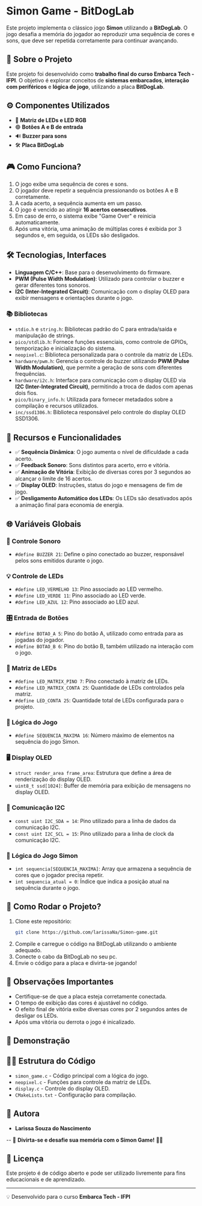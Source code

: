 # Simon Game - BitDogLab

Este projeto implementa o clássico jogo **Simon** utilizando a **BitDogLab**. O jogo desafia a memória do jogador ao reproduzir uma sequência de cores e sons, que deve ser repetida corretamente para continuar avançando.

## 🚀 Sobre o Projeto

Este projeto foi desenvolvido como **trabalho final do curso Embarca Tech - IFPI**. O objetivo é explorar conceitos de **sistemas embarcados**, **interação com periféricos** e **lógica de jogo**, utilizando a placa **BitDogLab**. 

## ⚙️ Componentes Utilizados
- 🔴 **Matriz de LEDs e LED RGB**
- 🟢 **Botões A e B de entrada**
- 🔊 **Buzzer para sons**
- 🛠️ **Placa BitDogLab**

## 🎮 Como Funciona?

1. O jogo exibe uma sequência de cores e sons.
2. O jogador deve repetir a sequência pressionando os botões A e B corretamente.
3. A cada acerto, a sequência aumenta em um passo.
4. O jogo é vencido ao atingir **16 acertos consecutivos**.
5. Em caso de erro, o sistema exibe "Game Over" e reinicia automaticamente.
6. Após uma vitória, uma animação de múltiplas cores é exibida por 3 segundos e, em seguida, os LEDs são desligados.

## 🛠 Tecnologias, Interfaces

- **Linguagem C/C++**: Base para o desenvolvimento do firmware.
- **PWM (Pulse Width Modulation)**: Utilizado para controlar o buzzer e gerar diferentes tons sonoros.
- **I2C (Inter-Integrated Circuit)**: Comunicação com o display OLED para exibir mensagens e orientações durante o jogo.


### 📚 Bibliotecas

- `stdio.h` e `string.h`: Bibliotecas padrão do C para entrada/saída e manipulação de strings.
- `pico/stdlib.h`: Fornece funções essenciais, como controle de GPIOs, temporização e inicialização do sistema.
- `neopixel.c`: Biblioteca personalizada para o controle da matriz de LEDs.
- `hardware/pwm.h`: Gerencia o controle do buzzer utilizando **PWM (Pulse Width Modulation)**, que permite a geração de sons com diferentes frequências.
- `hardware/i2c.h`: Interface para comunicação com o display OLED via **I2C (Inter-Integrated Circuit)**, permitindo a troca de dados com apenas dois fios.
- `pico/binary_info.h`: Utilizada para fornecer metadados sobre a compilação e recursos utilizados.
- `inc/ssd1306.h`: Biblioteca responsável pelo controle do display OLED SSD1306.

## 📌 Recursos e Funcionalidades

- ✅ **Sequência Dinâmica**: O jogo aumenta o nível de dificuldade a cada acerto.
- ✅ **Feedback Sonoro**: Sons distintos para acerto, erro e vitória.
- ✅ **Animação de Vitória**: Exibição de diversas cores por 3 segundos ao alcançar o limite de 16 acertos.
- ✅ **Display OLED**: Instruções, status do jogo e mensagens de fim de jogo.
- ✅ **Desligamento Automático dos LEDs**: Os LEDs são desativados após a animação final para economia de energia.

## 🌐 Variáveis Globais
### 🎵 Controle Sonoro
- `#define BUZZER 21`: Define o pino conectado ao buzzer, responsável pelos sons emitidos durante o jogo.

### 💡 Controle de LEDs
- `#define LED_VERMELHO 13`: Pino associado ao LED vermelho.
- `#define LED_VERDE 11`: Pino associado ao LED verde.
- `#define LED_AZUL 12`: Pino associado ao LED azul.

### 🎛️ Entrada de Botões
- `#define BOTAO_A 5`: Pino do botão A, utilizado como entrada para as jogadas do jogador.
- `#define BOTAO_B 6`: Pino do botão B, também utilizado na interação com o jogo.

### 🌈 Matriz de LEDs
- `#define LED_MATRIX_PINO 7`: Pino conectado à matriz de LEDs.
- `#define LED_MATRIX_CONTA 25`: Quantidade de LEDs controlados pela matriz.
- `#define LED_CONTA 25`: Quantidade total de LEDs configurada para o projeto.

### 🔢 Lógica do Jogo
- `#define SEQUENCIA_MAXIMA 16`: Número máximo de elementos na sequência do jogo Simon.

### 🖥️ Display OLED
- `struct render_area frame_area`: Estrutura que define a área de renderização do display OLED.
- `uint8_t ssd[1024]`: Buffer de memória para exibição de mensagens no display OLED.

### 🔗 Comunicação I2C
- `const uint I2C_SDA = 14`: Pino utilizado para a linha de dados da comunicação I2C.
- `const uint I2C_SCL = 15`: Pino utilizado para a linha de clock da comunicação I2C.

### 🧠 Lógica do Jogo Simon
- `int sequencia[SEQUENCIA_MAXIMA]`: Array que armazena a sequência de cores que o jogador precisa repetir.
- `int sequencia_atual = 0`: Índice que indica a posição atual na sequência durante o jogo.

## 📜 Como Rodar o Projeto?

1. Clone este repositório:
   ```sh
   git clone https://github.com/larissaNa/Simon-game.git
   ```
2. Compile e carregue o código na BitDogLab utilizando o ambiente adequado.
3. Conecte o cabo da BitDogLab no seu pc.
4. Envie o código para a placa e divirta-se jogando!

## 🚨 Observações Importantes
- Certifique-se de que a placa esteja corretamente conectada.
- O tempo de exibição das cores é ajustável no código.
- O efeito final de vitória exibe diversas cores por 2 segundos antes de desligar os LEDs.
- Após uma vitória ou derrota o jogo é inicalizado.

## 📸 Demonstração

## 👩‍💻 Estrutura do Código
- `simon_game.c` - Código principal com a lógica do jogo.
- `neopixel.c` - Funções para controle da matriz de LEDs.
- `display.c` - Controle do display OLED.
- `CMakeLists.txt` - Configuração para compilação.

## 👥 Autora

- **Larissa Souza do Nascimento**

--
🚀 **Divirta-se e desafie sua memória com o Simon Game!** 🧠💡

## 📜 Licença

Este projeto é de código aberto e pode ser utilizado livremente para fins educacionais e de aprendizado.

---

💡 Desenvolvido para o curso **Embarca Tech - IFPI**

